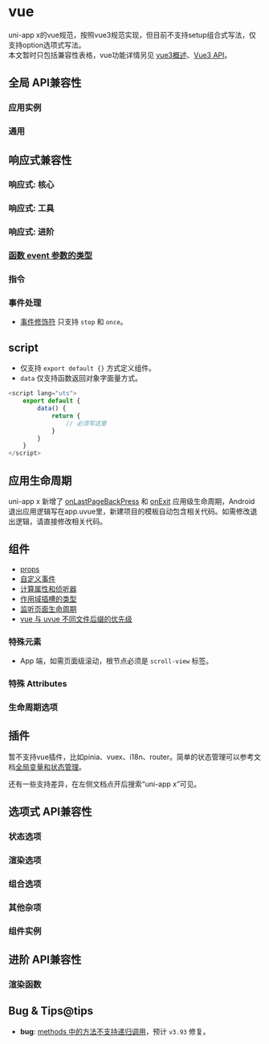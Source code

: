 # vue

uni-app x的vue规范，按照vue3规范实现，但目前不支持setup组合式写法，仅支持option选项式写法。\
本文暂时只包括兼容性表格，vue功能详情另见 [vue3概述](https://uniapp.dcloud.net.cn/tutorial/vue3-basics.html#)、[Vue3 API](https://uniapp.dcloud.net.cn/tutorial/vue3-api.html)。

## 全局 API兼容性

### 应用实例

<!-- VUEJSON.application.compatibility -->
### 通用

<!-- VUEJSON.general.compatibility -->
## 响应式兼容性

### 响应式: 核心

<!-- VUEJSON.reactivity_core.compatibility -->
### 响应式: 工具

<!-- VUEJSON.reactivity_utilities.compatibility -->
### 响应式: 进阶

<!-- VUEJSON.reactivity_advanced.compatibility -->

### [函数 event 参数的类型](uni-app-x/tutorial/codegap.md#function-event-argument-type)

### 指令

<!-- VUEJSON.directives.compatibility -->

### 事件处理

- [事件修饰符](https://uniapp.dcloud.net.cn/tutorial/vue3-basics.html#%E4%BA%8B%E4%BB%B6%E4%BF%AE%E9%A5%B0%E7%AC%A6) 只支持 `stop` 和 `once`。

## script

- 仅支持 `export default {}` 方式定义组件。
- `data` 仅支持函数返回对象字面量方式。
```ts
<script lang="uts">
	export default {
		data() {
			return {
				// 必须写这里
			}
		}
	}
</script>
```

## 应用生命周期
uni-app x 新增了 [onLastPageBackPress](collocation/App.md#applifecycle) 和 [onExit](collocation/App.md#applifecycle) 应用级生命周期，Android退出应用逻辑写在app.uvue里，新建项目的模板自动包含相关代码。如需修改退出逻辑，请直接修改相关代码。

## 组件

- [props](uni-app-x/component/README.md#props)
- [自定义事件](uni-app-x/component/README.md#自定义事件)
- [计算属性和侦听器](uni-app-x/component/README.md#计算属性和侦听器)
- [作用域插槽的类型](uni-app-x/component/README.md#作用域插槽的类型)
- [监听页面生命周期](uni-app-x/component/README.md#监听页面生命周期)
- [vue 与 uvue 不同文件后缀的优先级](uni-app-x/component/README.md#priority)

<!-- VUEJSON.components.compatibility -->
### 特殊元素

<!-- VUEJSON.special_elements.compatibility -->

- App 端，如需页面级滚动，根节点必须是 `scroll-view` 标签。

### 特殊 Attributes

<!-- VUEJSON.special_attributes.compatibility -->

### 生命周期选项

<!-- VUEJSON.options_lifecycle.compatibility -->

## 插件

暂不支持vue插件，比如pinia、vuex、i18n、router。简单的状态管理可以参考文档[全局变量和状态管理](uni-app-x/tutorial/store.md)。

还有一些支持差异，在左侧文档点开后搜索“uni-app x”可见。

## 选项式 API兼容性

### 状态选项


<!-- VUEJSON.options_state.compatibility -->
### 渲染选项


<!-- VUEJSON.options_rendering.compatibility -->

### 组合选项


<!-- VUEJSON.options_composition.compatibility -->
### 其他杂项


<!-- VUEJSON.options_misc.compatibility -->
### 组件实例


<!-- VUEJSON.component_instance.compatibility -->

## 进阶 API兼容性

### 渲染函数


<!-- VUEJSON.render_function.compatibility -->

## Bug & Tips@tips

- **bug**: [methods 中的方法不支持递归调用](https://ask.dcloud.net.cn/question/179395)，预计 `v3.93` 修复。